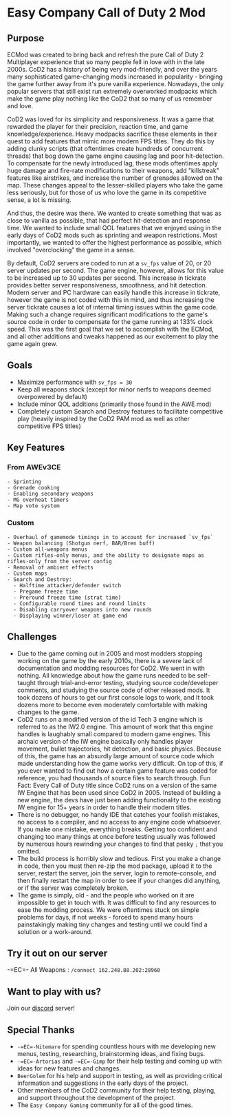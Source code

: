 # Easy Company Call of Duty 2 Mod
## Purpose
ECMod was created to bring back and refresh the pure Call of Duty 2 Multiplayer experience that so many people fell in love with in the late 2000s. CoD2 has a history of being very mod-friendly, 
and over the years many sophisticated game-changing mods increased in popularity - bringing the game further away from it's pure vanilla experience. Nowadays, the only popular servers
that still exist run extremely overworked modpacks which make the game play nothing like the CoD2 that so many of us remember and love. 

CoD2 was loved for its simplicity and responsiveness. It was a game that rewarded the player for their precision, reaction time, and game knowledge/experience. Heavy modpacks sacrifice these
elements in their quest to add features that mimic more modern FPS titles. They do this by adding clunky scripts (that oftentimes create hundreds of concurrent threads) that bog down the game engine causing lag and poor hit-detection. 
To compensate for the newly introduced lag, these mods oftentimes apply huge damage and fire-rate modifications to their weapons, add "killstreak" features like airstrikes, and increase the number of grenades allowed on the map. 
These changes appeal to the lesser-skilled players who take the game less seriously, but for those of us who love the game in its competitive sense, a lot is missing.

And thus, the desire was there. We wanted to create something that was as close to vanilla as possible, that had perfect hit-detection and response time. We wanted to include
small QOL features that we enjoyed using in the early days of CoD2 mods such as sprinting and weapon restrictions. Most importantly, we wanted to offer the highest performance as possible,
which involved "overclocking" the game in a sense. 

By default, CoD2 servers are coded to run at a `sv_fps` value of 20, or 20 server updates per second. The game engine, however, allows for this value to be increased up to 30 updates per second. 
This increase in tickrate provides better server responsiveness, smoothness, and hit detection. 
Modern server and PC hardware can easily handle this increase in tickrate, however the game is not coded with this in mind, and thus increasing the server tickrate causes a lot of internal
timing issues within the game code. Making such a change requires significant modifications to the game's source code in order to compensate for the game running at 133% clock speed. 
This was the first goal that we set to accomplish with the ECMod, and all other additions and tweaks happened as our excitement to play the game again grew. 

## Goals
 - Maximize performance with `sv_fps = 30`
 - Keep all weapons stock (except for minor nerfs to weapons deemed overpowered by default)
 - Include minor QOL additions (primarily those found in the AWE mod)
 - Completely custom Search and Destroy features to facilitate competitive play (heavily inspired by the CoD2 PAM mod as well as other competitive FPS titles)

## Key Features
  ### From AWEv3CE
    - Sprinting
    - Grenade cooking
    - Enabling secondary weapons
    - MG overheat timers
    - Map vote system
  ### Custom
    - Overhaul of gamemode timings in to account for increased `sv_fps`
    - Weapon balancing (Shotgun nerf, BAR/Bren buff)
    - Custom all-weapons menus
    - Custom rifles-only menus, and the ability to designate maps as rifles-only from the server config
    - Removal of ambient effects
    - Custom maps
    - Search and Destroy:
      - Halftime attacker/defender switch
      - Pregame freeze time
      - Preround freeze time (strat time)
      - Configurable round times and round limits
      - Disabling carryover weapons into new rounds
      - Displaying winner/loser at game end
      
## Challenges
 - Due to the game coming out in 2005 and most modders stopping working on the game by the early 2010s, there is a severe lack of documentation and modding resources for CoD2. We went in with nothing. All knowledge about how the game runs needed to be self-taught through trial-and-error testing, studying source code/developer comments, and studying the source code of other released mods. It took dozens of hours to get our first console logs to work, and It took dozens more to become even moderately comfortable with making changes to the game.
 - CoD2 runs on a modified version of the id Tech 3 engine which is referred to as the IW2.0 engine. This amount of work that this engine handles is laughably small compared to modern game engines. 
 This archaic version of the IW engine basically only handles player movement, bullet trajectories, hit detection, and basic physics. Because of this, the game has an absurdly large amount of source code which made understanding
 how the game works very difficult. On top of this, if you ever wanted to find out how a certain game feature was coded for reference, you had thousands of source files to search through. Fun Fact: Every Call of Duty title since CoD2 runs on a version of the same IW Engine that has been used since CoD2 in 2005. Instead of building a new engine, the devs have just been adding functionality to the existing IW engine for 15+ years in order to handle their modern titles. 
 - There is no debugger, no handy IDE that catches your foolish mistakes, no access to a compiler, and no access to any engine code whatsoever. If you make one mistake, everything breaks. Getting too confident and changing too many things at once before testing usually was followed by numerous hours rewinding your changes to find that pesky `;` that you omitted.  
 - The build process is horribly slow and tedious. First you make a change in code, then you must then re-zip the mod package, upload it to the server, restart the server, join the server, login to remote-console, and then finally restart the map in order to see if your changes did anything, or if the server was completely broken.  
 - The game is simply, old - and the people who worked on it are impossible to get in touch with. It was difficult to find any resources to ease the modding process. We were oftentimes stuck on simple problems for days, if not weeks - forced to spend many hours painstakingly making tiny changes and testing until we could find a solution or a work-around. 
 
## Try it out on our server
-=EC=- All Weapons : `/connect 162.248.88.202:28960`

## Want to play with us?
Join our [discord](https://discord.gg/jxXwQRfNSn) server!

## Special Thanks
 - `-=EC=-Nitemare` for spending countless hours with me developing new menus, testing, researching, brainstorming ideas, and fixing bugs.
 - `-=EC=-Artorias` and `-=EC=-Gimp` for their help testing and coming up with ideas for new features and changes.
 - `BeerGolem` for his help and support in testing, as well as providing critical information and suggestions in the early days of the project. 
 - Other members of the CoD2 community for their help testing, playing, and support throughout the development of the project. 
 - The `Easy Company Gaming` community for all of the good times. 
